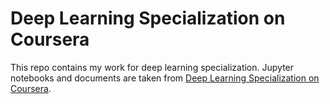 # Deep Learning Specialization on Coursera

This repo contains my work for deep learning specialization. Jupyter notebooks and documents are taken from [Deep Learning Specialization on Coursera](https://www.coursera.org/specializations/deep-learning).
